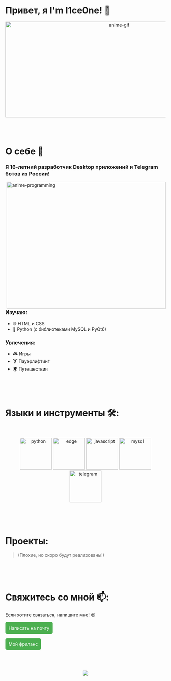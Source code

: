# Привет, я I'm I1ce0ne! 👋

<div align="center">
<img height="300" width="700" alt="anime-gif" align="center" src="https://cdn.discordapp.com/attachments/849472469366436965/1027482670497469440/anime-gif.gif">
</div>

</br>
</br>
</br>

# О себе 💬
### Я 16-летний разработчик Desktop приложений и Telegram ботов из России!

<img height="400" width="500" alt="anime-programming" align="right" src="https://cdn.discordapp.com/attachments/849472469366436965/1027482710404447390/anime-programming.gif">

### Изучаю:
- 🌐 HTML и CSS
- 🐍 Python (с библиотеками MySQL и PyQt6)

### Увлечения: 
- 🎮 Игры
- 🏋️ Пауэрлифтинг
- 🌍 Путешествия

</br>
</br>
</br>

# Языки и инструменты 🛠️:
</br>
<p align="center">
<img src="https://cdn.iconscout.com/icon/premium/png-256-thumb/python-2831211-2352151.png" alt="python" width="100" height="100">
<img src="https://cdn.iconscout.com/icon/free/png-256/edge-2142591-1782242.png" alt="edge" width="100" height="100">
<img src="https://cdn.iconscout.com/icon/free/png-256/javascript-2038850-1720082.png" alt="javascript" width="100" height="100">
<img src="https://cdn.iconscout.com/icon/free/png-256/mysql-2251193-1899776.png" alt="mysql" width="100" height="100">
<img src="https://cdn.iconscout.com/icon/free/png-256/telegram-1873871-1587035.png" alt="telegram" width="100" height="100">
</p>
</br>
</br>
</br>

# Проекты:
> (Плохие, но скоро будут реализованы!)

</br>
</br>
</br>

# Свяжитесь со мной 📫:

<p>
Если хотите связаться, напишите мне! 😉

<a href="mailto:I1ce0ne@yandex.ru" style="display: inline-block; background: #4CAF50; color: white; padding: 10px; text-align: center; text-decoration: none; border-radius: 5px;">Написать на почту</a>

<a href="https://kwork.ru/user/i1ce0ne" style="display: inline-block; background: #4CAF50; color: white; padding: 10px; text-align: center; text-decoration: none; border-radius: 5px;">Мой фриланс</a>
</p>

</br>
</br>
</br>

<div align="center" >
  <a href="https://github.com/anuraghazra/github-readme-stats"> 
<img  src="https://github-readme-stats.vercel.app/api?username=I1ce0ne&show_icons=true&theme=radical"/>
  </a>
</div>
